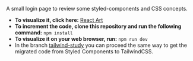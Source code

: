A small login page to review some styled-components and CSS concepts.
<ul>
  <li>
    <b>To visualize it, click here:</b> <a href="https://styling-practice.vercel.app/">React Art</a>
  </li>
  <li>
    <b>To increment the code, clone this repository and run the following command:</b>
    <code>npm install</code>
  </li>
  <li>
    <b>To visualize it on your web browser, run:</b>
    <code>npm run dev</code>
  </li>
  <li>
    In the branch <a href='https://github.com/marilia-calado/styling-practice/tree/tailwind-study'>tailwind-study</a> you can proceed the same way to get the migrated code from Styled Components to TailwindCSS.
  </li>
</ul>
